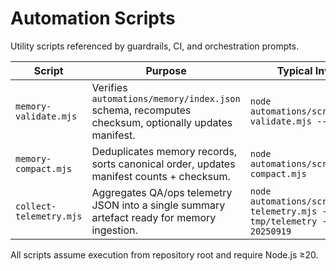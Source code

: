 # Automation Scripts

Utility scripts referenced by guardrails, CI, and orchestration prompts.

| Script | Purpose | Typical Invocation |
|--------|---------|--------------------|
| `memory-validate.mjs` | Verifies `automations/memory/index.json` schema, recomputes checksum, optionally updates manifest. | `node automations/scripts/memory-validate.mjs --write` |
| `memory-compact.mjs` | Deduplicates memory records, sorts canonical order, updates manifest counts + checksum. | `node automations/scripts/memory-compact.mjs` |
| `collect-telemetry.mjs` | Aggregates QA/ops telemetry JSON into a single summary artefact ready for memory ingestion. | `node automations/scripts/collect-telemetry.mjs --input tmp/telemetry --run-id RUN-20250919` |

All scripts assume execution from repository root and require Node.js ≥20.

